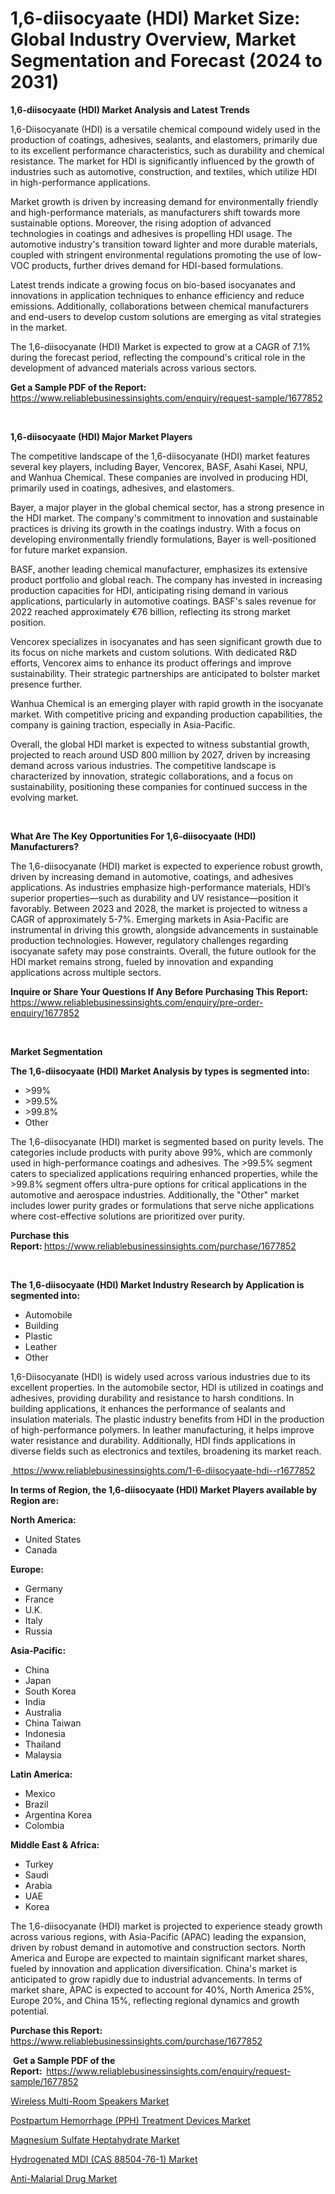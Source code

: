 <p><h1>1,6-diisocyaate (HDI) Market Size: Global Industry Overview, Market Segmentation and Forecast (2024 to 2031)</h1></p><p><strong>1,6-diisocyaate (HDI) Market Analysis and Latest Trends</strong></p>
<p><p>1,6-Diisocyanate (HDI) is a versatile chemical compound widely used in the production of coatings, adhesives, sealants, and elastomers, primarily due to its excellent performance characteristics, such as durability and chemical resistance. The market for HDI is significantly influenced by the growth of industries such as automotive, construction, and textiles, which utilize HDI in high-performance applications.</p><p>Market growth is driven by increasing demand for environmentally friendly and high-performance materials, as manufacturers shift towards more sustainable options. Moreover, the rising adoption of advanced technologies in coatings and adhesives is propelling HDI usage. The automotive industry's transition toward lighter and more durable materials, coupled with stringent environmental regulations promoting the use of low-VOC products, further drives demand for HDI-based formulations.</p><p>Latest trends indicate a growing focus on bio-based isocyanates and innovations in application techniques to enhance efficiency and reduce emissions. Additionally, collaborations between chemical manufacturers and end-users to develop custom solutions are emerging as vital strategies in the market.</p><p>The 1,6-diisocyanate (HDI) Market is expected to grow at a CAGR of 7.1% during the forecast period, reflecting the compound's critical role in the development of advanced materials across various sectors.</p></p>
<p><strong>Get a Sample PDF of the Report:&nbsp;</strong> <a href="https://www.reliablebusinessinsights.com/enquiry/request-sample/1677852?utm_campaign=1498&utm_medium=2&utm_source=Github&utm_content=ia&utm_term=14102024&utm_id=16-diisocyaate-hdi">https://www.reliablebusinessinsights.com/enquiry/request-sample/1677852</a></p>
<p>&nbsp;</p>
<p><strong>1,6-diisocyaate (HDI) Major Market Players</strong></p>
<p><p>The competitive landscape of the 1,6-diisocyanate (HDI) market features several key players, including Bayer, Vencorex, BASF, Asahi Kasei, NPU, and Wanhua Chemical. These companies are involved in producing HDI, primarily used in coatings, adhesives, and elastomers.</p><p>Bayer, a major player in the global chemical sector, has a strong presence in the HDI market. The company's commitment to innovation and sustainable practices is driving its growth in the coatings industry. With a focus on developing environmentally friendly formulations, Bayer is well-positioned for future market expansion. </p><p>BASF, another leading chemical manufacturer, emphasizes its extensive product portfolio and global reach. The company has invested in increasing production capacities for HDI, anticipating rising demand in various applications, particularly in automotive coatings. BASF's sales revenue for 2022 reached approximately €76 billion, reflecting its strong market position.</p><p>Vencorex specializes in isocyanates and has seen significant growth due to its focus on niche markets and custom solutions. With dedicated R&D efforts, Vencorex aims to enhance its product offerings and improve sustainability. Their strategic partnerships are anticipated to bolster market presence further.</p><p>Wanhua Chemical is an emerging player with rapid growth in the isocyanate market. With competitive pricing and expanding production capabilities, the company is gaining traction, especially in Asia-Pacific.</p><p>Overall, the global HDI market is expected to witness substantial growth, projected to reach around USD 800 million by 2027, driven by increasing demand across various industries. The competitive landscape is characterized by innovation, strategic collaborations, and a focus on sustainability, positioning these companies for continued success in the evolving market.</p></p>
<p>&nbsp;</p>
<p><strong>What Are The Key Opportunities For 1,6-diisocyaate (HDI) Manufacturers?</strong></p>
<p><p>The 1,6-diisocyanate (HDI) market is expected to experience robust growth, driven by increasing demand in automotive, coatings, and adhesives applications. As industries emphasize high-performance materials, HDI’s superior properties—such as durability and UV resistance—position it favorably. Between 2023 and 2028, the market is projected to witness a CAGR of approximately 5-7%. Emerging markets in Asia-Pacific are instrumental in driving this growth, alongside advancements in sustainable production technologies. However, regulatory challenges regarding isocyanate safety may pose constraints. Overall, the future outlook for the HDI market remains strong, fueled by innovation and expanding applications across multiple sectors.</p></p>
<p><strong>Inquire or Share Your Questions If Any Before Purchasing This Report:</strong> <a href="https://www.reliablebusinessinsights.com/enquiry/pre-order-enquiry/1677852?utm_campaign=1498&utm_medium=2&utm_source=Github&utm_content=ia&utm_term=14102024&utm_id=16-diisocyaate-hdi">https://www.reliablebusinessinsights.com/enquiry/pre-order-enquiry/1677852</a></p>
<p>&nbsp;</p>
<p><strong>Market Segmentation</strong></p>
<p><strong>The 1,6-diisocyaate (HDI) Market Analysis by types is segmented into:</strong></p>
<p><ul><li>>99%</li><li>>99.5%</li><li>>99.8%</li><li>Other</li></ul></p>
<p><p>The 1,6-diisocyanate (HDI) market is segmented based on purity levels. The categories include products with purity above 99%, which are commonly used in high-performance coatings and adhesives. The >99.5% segment caters to specialized applications requiring enhanced properties, while the >99.8% segment offers ultra-pure options for critical applications in the automotive and aerospace industries. Additionally, the "Other" market includes lower purity grades or formulations that serve niche applications where cost-effective solutions are prioritized over purity.</p></p>
<p><strong>Purchase this Report:&nbsp;</strong><a href="https://www.reliablebusinessinsights.com/purchase/1677852?utm_campaign=1498&utm_medium=2&utm_source=Github&utm_content=ia&utm_term=14102024&utm_id=16-diisocyaate-hdi">https://www.reliablebusinessinsights.com/purchase/1677852</a></p>
<p>&nbsp;</p>
<p><strong>The 1,6-diisocyaate (HDI) Market Industry Research by Application is segmented into:</strong></p>
<p><ul><li>Automobile</li><li>Building</li><li>Plastic</li><li>Leather</li><li>Other</li></ul></p>
<p><p>1,6-Diisocyanate (HDI) is widely used across various industries due to its excellent properties. In the automobile sector, HDI is utilized in coatings and adhesives, providing durability and resistance to harsh conditions. In building applications, it enhances the performance of sealants and insulation materials. The plastic industry benefits from HDI in the production of high-performance polymers. In leather manufacturing, it helps improve water resistance and durability. Additionally, HDI finds applications in diverse fields such as electronics and textiles, broadening its market reach.</p></p>
<p><a href="https://www.reliablebusinessinsights.com/1-6-diisocyaate-hdi--r1677852?utm_campaign=1498&utm_medium=2&utm_source=Github&utm_content=ia&utm_term=14102024&utm_id=16-diisocyaate-hdi">&nbsp;https://www.reliablebusinessinsights.com/1-6-diisocyaate-hdi--r1677852</a></p>
<p><strong>In terms of Region, the 1,6-diisocyaate (HDI) Market Players available by Region are:</strong></p>
<p>
    <p> <strong> North America: </strong>
        <ul>
            <li>United States</li>
            <li>Canada</li>
        </ul>
        </p> 
    <p> <strong> Europe: </strong>
        <ul>
            <li>Germany</li>
            <li>France</li>
            <li>U.K.</li>
            <li>Italy</li>
            <li>Russia</li>
        </ul>
        </p> 
    <p> <strong> Asia-Pacific: </strong>
        <ul>
            <li>China</li>
            <li>Japan</li>
            <li>South Korea</li>
            <li>India</li>
            <li>Australia</li>
            <li>China Taiwan</li>
            <li>Indonesia</li>
            <li>Thailand</li>
            <li>Malaysia</li>
        </ul>
        </p> 
    <p> <strong> Latin America: </strong>
        <ul>
            <li>Mexico</li>
            <li>Brazil</li>
            <li>Argentina Korea</li>
            <li>Colombia</li>
        </ul>
        </p> 
    <p> <strong> Middle East & Africa: </strong>
        <ul>
            <li>Turkey</li>
            <li>Saudi</li>
            <li>Arabia</li>
            <li>UAE</li>
            <li>Korea</li>
        </ul>
    </p>
    </p>
<p><p>The 1,6-diisocyanate (HDI) market is projected to experience steady growth across various regions, with Asia-Pacific (APAC) leading the expansion, driven by robust demand in automotive and construction sectors. North America and Europe are expected to maintain significant market shares, fueled by innovation and application diversification. China's market is anticipated to grow rapidly due to industrial advancements. In terms of market share, APAC is expected to account for 40%, North America 25%, Europe 20%, and China 15%, reflecting regional dynamics and growth potential.</p></p>
<p><strong>Purchase this Report: </strong><a href="https://www.reliablebusinessinsights.com/purchase/1677852?utm_campaign=1498&utm_medium=2&utm_source=Github&utm_content=ia&utm_term=14102024&utm_id=16-diisocyaate-hdi">https://www.reliablebusinessinsights.com/purchase/1677852</a></p>
<p>&nbsp;<strong>Get a Sample PDF of the Report:&nbsp;&nbsp;</strong><a href="https://www.reliablebusinessinsights.com/enquiry/request-sample/1677852?utm_campaign=1498&utm_medium=2&utm_source=Github&utm_content=ia&utm_term=14102024&utm_id=16-diisocyaate-hdi">https://www.reliablebusinessinsights.com/enquiry/request-sample/1677852</a></p>
<p><strong></strong></p>
<p><p><a href="https://www.linkedin.com/pulse/mapping-wireless-multi-room-speakers-market-trends-challenges-1pyhf?trk=public_post_embed_feed-article-content&utm_campaign=1498&utm_medium=2&utm_source=Github&utm_content=ia&utm_term=14102024&utm_id=16-diisocyaate-hdi">Wireless Multi-Room Speakers Market</a></p><p><a href="https://www.linkedin.com/pulse/global-perspectives-postpartum-hemorrhage-pph-treatment-devices-ng08f?trk=public_post_embed_feed-article-content&utm_campaign=1498&utm_medium=2&utm_source=Github&utm_content=ia&utm_term=14102024&utm_id=16-diisocyaate-hdi">Postpartum Hemorrhage (PPH) Treatment Devices Market</a></p><p><a href="https://www.linkedin.com/pulse/magnesium-sulfate-heptahydrate-market-growth-segmentation-regional-qp5bf?trk=public_post_embed_feed-article-content&utm_campaign=1498&utm_medium=2&utm_source=Github&utm_content=ia&utm_term=14102024&utm_id=16-diisocyaate-hdi">Magnesium Sulfate Heptahydrate Market</a></p><p><a href="https://github.com/lylyparadise/Market-Research-Report-List-5/blob/main/hydrogenated-mdi-cas-88504-76-1-market.md?utm_campaign=1498&utm_medium=2&utm_source=Github&utm_content=ia&utm_term=14102024&utm_id=16-diisocyaate-hdi">Hydrogenated MDI (CAS 88504-76-1) Market</a></p><p><a href="https://www.linkedin.com/pulse/anti-malarial-drug-market-trends-growth-outlook-2024-2031-growizr-y7p9f?trk=public_post_embed_feed-article-content&utm_campaign=1498&utm_medium=2&utm_source=Github&utm_content=ia&utm_term=14102024&utm_id=16-diisocyaate-hdi">Anti-Malarial Drug Market</a></p></p>